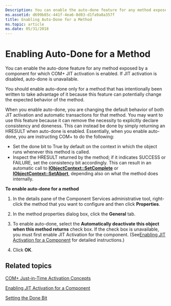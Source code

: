 ```yaml
---
Description: You can enable the auto-done feature for any method exposed by a component for which COM+ JIT activation is enabled. If JIT activation is disabled, auto-done is unavailable.
ms.assetid: d699b85c-441f-4ea6-8d03-d1fa9a8a357f
title: Enabling Auto-Done for a Method
ms.topic: article
ms.date: 05/31/2018
---
```


# Enabling Auto-Done for a Method

You can enable the auto-done feature for any method exposed by a component for which COM+ JIT activation is enabled. If JIT activation is disabled, auto-done is unavailable.

You should enable auto-done only for a method that has intentionally been written to take advantage of it because this feature can potentially change the expected behavior of the method.

When you enable auto-done, you are changing the default behavior of both JIT activation and automatic transactions for that method. You may want to use this feature because it can remove the necessity to explicitly declare consistency and doneness. This can instead be done by simply returning an HRESULT when auto-done is enabled. Essentially, when you enable auto-done, you are instructing COM+ to do the following:

-   Set the done bit to True by default on the context in which the object runs whenever this method is called.
-   Inspect the HRESULT returned by the method; if it indicates SUCCESS or FAILURE, set the consistency bit accordingly. This can result in an automatic call to [**IObjectContext::SetComplete**](/windows/desktop/api/ComSvcs/nf-comsvcs-iobjectcontext-setcomplete) or [**IObjectContext::SetAbort**](/windows/desktop/api/ComSvcs/nf-comsvcs-iobjectcontext-setabort), depending also on what the method does internally.

**To enable auto-done for a method**

1.  In the details pane of the Component Services administrative tool, right-click the method that you want to configure and then click **Properties**.

2.  In the method properties dialog box, click the **General** tab.

3.  To enable auto-done, select the **Automatically deactivate this object when this method returns** check box. If the check box is unavailable, you must first enable JIT Activation for the component. (See[Enabling JIT Activation for a Component](enabling-jit-activation-for-a-component.md) for detailed instructions.)

4.  Click **OK**.

## Related topics

<dl> <dt>

[COM+ Just-in-Time Activation Concepts](com--just-in-time-activation-concepts.md)
</dt> <dt>

[Enabling JIT Activation for a Component](enabling-jit-activation-for-a-component.md)
</dt> <dt>

[Setting the Done Bit](setting-the-done-bit.md)
</dt> </dl>

 

 



